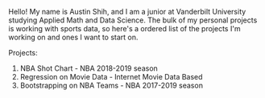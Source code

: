 Hello! My name is Austin Shih, and I am a junior at Vanderbilt University studying Applied Math and Data Science. 
The bulk of my personal projects is working with sports data, so here's a ordered list of the projects I'm working on and ones I want to start on. 

Projects: 
  1. NBA Shot Chart - NBA 2018-2019 season
  2. Regression on Movie Data - Internet Movie Data Based 
  3. Bootstrapping on NBA Teams - NBA 2017-2019 season
